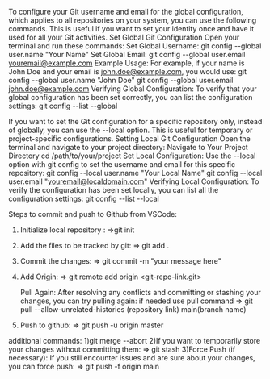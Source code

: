 To configure your Git username and email for the global configuration, which applies to all repositories on your system, you can use the following commands. This is useful if you want to set your identity once and have it used for all your Git activities.
Set Global Git Configuration
Open your terminal and run these commands:
Set Global Username:
git config --global user.name "Your Name"
Set Global Email:
git config --global user.email youremail@example.com
Example Usage:
For example, if your name is John Doe and your email is john.doe@example.com, you would use:
git config --global user.name "John Doe"
git config --global user.email john.doe@example.com
Verifying Global Configuration:
To verify that your global configuration has been set correctly, you can list the configuration settings:
git config --list --global

If you want to set the Git configuration for a specific repository only, instead of globally, you can use the --local option. This is useful for temporary or project-specific configurations.
Setting Local Git Configuration
Open the terminal and navigate to your project directory:
Navigate to Your Project Directory
cd /path/to/your/project
Set Local Configuration:
Use the --local option with git config to set the username and email for this specific repository:
git config --local user.name "Your Local Name"
git config --local user.email "youremail@localdomain.com"
Verifying Local Configuration:
To verify the configuration has been set locally, you can list all the configuration settings:
git config --list --local



Steps to commit and push to Github from VSCode:

1. Initialize local repository :
 =>git init
2. Add the files to be tracked by git:
 => git add .
3. Commit the changes: 
=>  git commit -m "your message here"
4. Add Origin: 
=>  git remote add origin <git-repo-link.git>

	Pull Again: After resolving any conflicts and committing or stashing your changes, you can try pulling again:
  	if needed use pull command
 => git pull --allow-unrelated-histories (repository link)  main(branch name)

5. Push to github: 
=>  git push -u origin master

additional commands:
1)git merge --abort
2)If you want to temporarily store your changes without committing them: 
=> git stash
3)Force Push (if necessary): If you still encounter issues and are sure about your changes, you can force push: 
 =>  git push -f origin main
